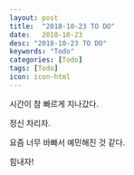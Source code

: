 ```yaml
---
layout: post
title:  "2018-10-23 TO DO"
date:   2018-10-23
desc: "2018-10-23 TO DO"
keywords: "Todo"
categories: [Todo]
tags: [Todo]
icon: icon-html
---
```


 시간이 참 빠르게 지나갔다.

 정신 차리자.

 요즘 너무 바빠서 예민해진 것 같다.

 힘내자!
 
